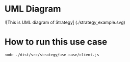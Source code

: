 # UML Diagram
![This is UML diagram of Strategy] (./strategy_example.svg)

# How to run this use case
`node ./dist/src/strategy/use-case/client.js`
